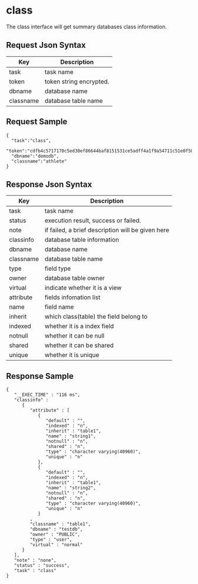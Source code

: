 # class

The class interface will get summary databases class information.

## Request Json Syntax

| **Key** | **Description** |
| --- | --- |
| task | task name |
| token | token string encrypted. |
| dbname | database name |
| classname | database table name |

## Request Sample

```
{
  "task":"class",
  "token":"cdfb4c5717170c5ed30ef86644baf8151531ce5adff4a1f9a54711c51e0f50767926f07dd201b6aa",
  "dbname":"demodb",
  "classname":"athlete"
}
```

## Response Json Syntax

| **Key** | **Description** |
| --- | --- |
| task | task name |
| status | execution result, success or failed. |
| note | if failed, a brief description will be given here |
| classinfo | database table information |
| dbname | database name |
| classname | database table name |
| type | field type |
| owner | database table owner |
| virtual | indicate whether it is a view |
| attribute | fields infomation list |
| name | field name |
| inherit | which class(table) the field belong to |
| indexed | whether it is a index field |
| notnull | whether it can be null |
| shared | whether it can be shared |
| unique | whether it is unique |

## Response Sample

```
{
   "__EXEC_TIME" : "116 ms",
   "classinfo" : 
      {
         "attribute" : [
            {
               "default" : "",
               "indexed" : "n",
               "inherit" : "table1",
               "name" : "string1",
               "notnull" : "n",
               "shared" : "n",
               "type" : "character varying(40960)",
               "unique" : "n"
            },
            {
               "default" : "",
               "indexed" : "n",
               "inherit" : "table1",
               "name" : "string2",
               "notnull" : "n",
               "shared" : "n",
               "type" : "character varying(40960)",
               "unique" : "n"
            }
         ,
         "classname" : "table1",
         "dbname" : "testdb",
         "owner" : "PUBLIC",
         "type" : "user",
         "virtual" : "normal"
      }
   ],
   "note" : "none",
   "status" : "success",
   "task" : "class"
}
```
